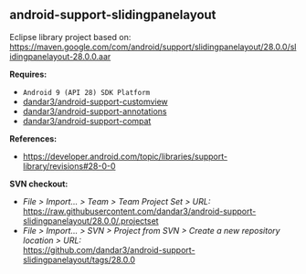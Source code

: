 ## android-support-slidingpanelayout

Eclipse library project based on:<br/>
https://maven.google.com/com/android/support/slidingpanelayout/28.0.0/slidingpanelayout-28.0.0.aar

**Requires:**
- `Android 9 (API 28) SDK Platform`
- [dandar3/android-support-customview](https://github.com/dandar3/android-support-customview/tree/28.0.0)
- [dandar3/android-support-annotations](https://github.com/dandar3/android-support-annotations/tree/28.0.0)
- [dandar3/android-support-compat](https://github.com/dandar3/android-support-compat/tree/28.0.0)

**References:**
- https://developer.android.com/topic/libraries/support-library/revisions#28-0-0

**SVN checkout:**
- _File > Import... > Team > Team Project Set > URL:_<br/>
  https://raw.githubusercontent.com/dandar3/android-support-slidingpanelayout/28.0.0/.projectset
- _File > Import... > SVN > Project from SVN > Create a new repository location > URL:_<br/>
  https://github.com/dandar3/android-support-slidingpanelayout/tags/28.0.0
